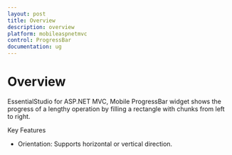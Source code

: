 ```yaml
---
layout: post
title: Overview
description: overview
platform: mobileaspnetmvc
control: ProgressBar
documentation: ug
---
```


# Overview

EssentialStudio for ASP.NET MVC, Mobile ProgressBar widget shows the progress of a lengthy operation by filling a rectangle with chunks from left to right.

Key Features

* Orientation: Supports horizontal or vertical direction.
